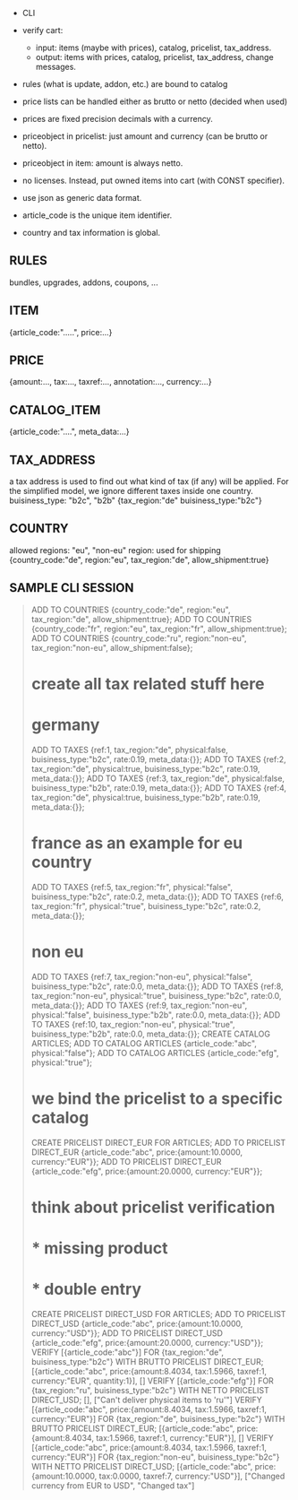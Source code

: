 - CLI
- verify cart:
    - input: items (maybe with prices), catalog, pricelist, tax_address.
    - output: items with prices, catalog, pricelist, tax_address, change messages.
- rules (what is update, addon, etc.) are bound to catalog
- price lists can be handled either as brutto or netto (decided when used)
- prices are fixed precision decimals with a currency.
- priceobject in pricelist: just amount and currency (can be brutto or netto).
- priceobject in item: amount is always netto.
- no licenses. Instead, put owned items into cart (with CONST specifier).
- use json as generic data format.
- article_code is the unique item identifier.

- country and tax information is global.

RULES
-----
bundles, upgrades, addons, coupons, ...

ITEM
-----
{article_code:".....", price:...}

PRICE
-----
{amount:..., tax:..., taxref:..., annotation:..., currency:...}

CATALOG_ITEM
------------
{article_code:"....", meta_data:...}

TAX_ADDRESS
-----------
a tax address is used to find out what kind of tax (if any) will be applied.
For the simplified model, we ignore different taxes inside one country.
buisiness_type: "b2c", "b2b"
{tax_region:"de" buisiness_type:"b2c"}

COUNTRY
-------
allowed regions: "eu", "non-eu"
region: used for shipping
{country_code:"de", region:"eu", tax_region:"de", allow_shipment:true}


SAMPLE CLI SESSION
------------------
> ADD TO COUNTRIES {country_code:"de", region:"eu", tax_region:"de", allow_shipment:true};
> ADD TO COUNTRIES {country_code:"fr", region:"eu", tax_region:"fr", allow_shipment:true};
> ADD TO COUNTRIES {country_code:"ru", region:"non-eu", tax_region:"non-eu", allow_shipment:false};
> # create all tax related stuff here
> # germany
> ADD TO TAXES {ref:1, tax_region:"de", physical:false, buisiness_type:"b2c", rate:0.19, meta_data:{}};
> ADD TO TAXES {ref:2, tax_region:"de", physical:true, buisiness_type:"b2c", rate:0.19, meta_data:{}};
> ADD TO TAXES {ref:3, tax_region:"de", physical:false, buisiness_type:"b2b", rate:0.19, meta_data:{}};
> ADD TO TAXES {ref:4, tax_region:"de", physical:true, buisiness_type:"b2b", rate:0.19, meta_data:{}};
> # france as an example for eu country
> ADD TO TAXES {ref:5, tax_region:"fr", physical:"false", buisiness_type:"b2c", rate:0.2, meta_data:{}};
> ADD TO TAXES {ref:6, tax_region:"fr", physical:"true", buisiness_type:"b2c", rate:0.2, meta_data:{}};
> # non eu
> ADD TO TAXES {ref:7, tax_region:"non-eu", physical:"false", buisiness_type:"b2c", rate:0.0, meta_data:{}};
> ADD TO TAXES {ref:8, tax_region:"non-eu", physical:"true", buisiness_type:"b2c", rate:0.0, meta_data:{}};
> ADD TO TAXES {ref:9, tax_region:"non-eu", physical:"false", buisiness_type:"b2b", rate:0.0, meta_data:{}};
> ADD TO TAXES {ref:10, tax_region:"non-eu", physical:"true", buisiness_type:"b2b", rate:0.0, meta_data:{}};
> CREATE CATALOG ARTICLES;
> ADD TO CATALOG ARTICLES {article_code:"abc", physical:"false"};
> ADD TO CATALOG ARTICLES {article_code:"efg", physical:"true"};
> # we bind the pricelist to a specific catalog
> CREATE PRICELIST DIRECT_EUR FOR ARTICLES;
> ADD TO PRICELIST DIRECT_EUR {article_code:"abc", price:{amount:10.0000, currency:"EUR"}};
> ADD TO PRICELIST DIRECT_EUR {article_code:"efg", price:{amount:20.0000, currency:"EUR"}};
> # think about pricelist verification
> # * missing product
> # * double entry
>
>
> CREATE PRICELIST DIRECT_USD FOR ARTICLES;
> ADD TO PRICELIST DIRECT_USD {article_code:"abc", price:{amount:10.0000, currency:"USD"}};
> ADD TO PRICELIST DIRECT_USD {article_code:"efg", price:{amount:20.0000, currency:"USD"}};
> VERIFY [{article_code:"abc"}] FOR {tax_region:"de", buisiness_type:"b2c"} WITH BRUTTO PRICELIST DIRECT_EUR;
[{article_code:"abc", price:{amount:8.4034, tax:1.5966, taxref:1, currency:"EUR", quantity:1}], []
> VERIFY [{article_code:"efg"}] FOR {tax_region:"ru", buisiness_type:"b2c"} WITH NETTO PRICELIST DIRECT_USD;
[], ["Can't deliver physical items to 'ru'"]
> VERIFY [{article_code:"abc", price:{amount:8.4034, tax:1.5966, taxref:1, currency:"EUR"}] FOR {tax_region:"de", buisiness_type:"b2c"} WITH BRUTTO PRICELIST DIRECT_EUR;
[{article_code:"abc", price:{amount:8.4034, tax:1.5966, taxref:1, currency:"EUR"}], []
> VERIFY [{article_code:"abc", price:{amount:8.4034, tax:1.5966, taxref:1, currency:"EUR"}] FOR {tax_region:"non-eu", buisiness_type:"b2c"} WITH NETTO PRICELIST DIRECT_USD;
[{article_code:"abc", price:{amount:10.0000, tax:0.0000, taxref:7, currency:"USD"}], ["Changed currency from EUR to USD", "Changed tax"]
